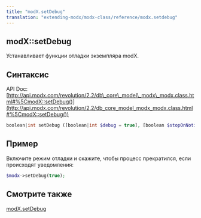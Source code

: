 ```yaml
---
title: "modX.setDebug"
translation: "extending-modx/modx-class/reference/modx.setdebug"
---
```


## modX::setDebug

Устанавливает функции отладки экземпляра modX.

## Синтаксис

API Doc: [http://api.modx.com/revolution/2.2/db\_core\_model\_modx\_modx.class.html#%5CmodX::setDebug()](http://api.modx.com/revolution/2.2/db_core_model_modx_modx.class.html#%5CmodX::setDebug())

``` php
boolean|int setDebug ([boolean|int $debug = true], [boolean $stopOnNotice = false])
```

## Пример

Включите режим отладки и скажите, чтобы процесс прекратился, если происходят уведомления:

``` php
$modx->setDebug(true);
```

## Смотрите также

[modX.setDebug](extending-modx/modx-class/reference/modx.setdebug)
